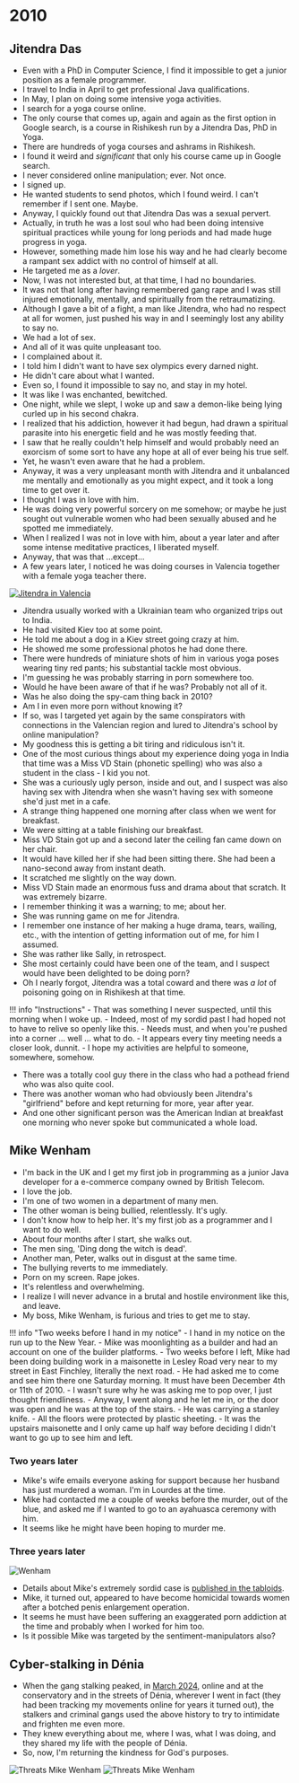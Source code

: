 # 2010

<div id="google_translate_element"></div>
<script type="text/javascript" src="//translate.google.com/translate_a/element.js?cb=googleTranslateElementInit"></script>
<script type="text/javascript">
function googleTranslateElementInit() {
  new google.translate.TranslateElement({pageLanguage: 'en'}, 'google_translate_element');
}
</script>

## Jitendra Das

- Even with a PhD in Computer Science, I find it impossible to get a junior position as a female programmer.
- I travel to India in April to get professional Java qualifications.
- In May, I plan on doing some intensive yoga activities.
- I search for a yoga course online.
- The only course that comes up, again and again as the first option in Google search, is a course in Rishikesh run by a Jitendra Das, PhD in Yoga.
- There are hundreds of yoga courses and ashrams in Rishikesh. 
- I found it weird and *significant* that only his course came up in Google search.
- I never considered online manipulation; ever. Not once.
- I signed up.
- He wanted students to send photos, which I found weird. I can't remember if I sent one. Maybe.
- Anyway, I quickly found out that Jitendra Das was a sexual pervert.
- Actually, in truth he was a lost soul who had been doing intensive spiritual practices while young for long periods and had made huge progress in yoga.
- However, something made him lose his way and he had clearly become a rampant sex addict with no control of himself at all.
- He targeted me as a *lover*.
- Now, I was not interested but, at that time, I had no boundaries.
- It was not that long after having remembered gang rape and I was still injured emotionally, mentally, and spiritually from the retraumatizing.
- Although I gave a bit of a fight, a man like Jitendra, who had no respect at all for women, just pushed his way in and I seemingly lost any ability to say no.
- We had a lot of sex.
- And all of it was quite unpleasant too.
- I complained about it.
- I told him I didn't want to have sex olympics every darned night.
- He didn't care about what I wanted.
- Even so, I found it impossible to say no, and stay in my hotel.
- It was like I was enchanted, bewitched.
- One night, while we slept, I woke up and saw a demon-like being lying curled up in his second chakra.
- I realized that his addiction, however it had begun, had drawn a spiritual parasite into his energetic field and he was mostly feeding that.
- I saw that he really couldn't help himself and would probably need an exorcism of some sort to have any hope at all of ever being his true self.
- Yet, he wasn't even aware that he had a problem.
- Anyway, it was a very unpleasant month with Jitendra and it unbalanced me mentally and emotionally as you might expect, and it took a long time to get over it.
- I thought I was in love with him. 
- He was doing very powerful sorcery on me somehow; or maybe he just sought out vulnerable women who had been sexually abused and he spotted me immediately.
- When I realized I was not in love with him, about a year later and after some intense meditative practices, I liberated myself.
- Anyway, that was that ...except...
- A few years later, I noticed he was doing courses in Valencia together with a female yoga teacher there.

[![Jitendra in Valencia](../../content/images/jitendra-in-valencia.png)](https://www.facebook.com/events/799780983439933/)

- Jitendra usually worked with a Ukrainian team who organized trips out to India.
- He had visited Kiev too at some point.
- He told me about a dog in a Kiev street going crazy at him.
- He showed me some professional photos he had done there. 
- There were hundreds of miniature shots of him in various yoga poses wearing tiny red pants; his substantial tackle most obvious.
- I'm guessing he was probably starring in porn somewhere too.
- Would he have been aware of that if he was? Probably not all of it.
- Was he also doing the spy-cam thing back in 2010?
- Am I in even more porn without knowing it?
- If so, was I targeted yet again by the same conspirators with connections in the Valencian region and lured to Jitendra's school by online manipulation?
- My goodness this is getting a bit tiring and ridiculous isn't it.
- One of the most curious things about my experience doing yoga in India that time was a Miss VD Stain (phonetic spelling) who was also a student in the class - I kid you not.
- She was a curiously ugly person, inside and out, and I suspect was also having sex with Jitendra when she wasn't having sex with someone she'd just met in a cafe.
- A strange thing happened one morning after class when we went for breakfast.
- We were sitting at a table finishing our breakfast. 
- Miss VD Stain got up and a second later the ceiling fan came down on her chair.
- It would have killed her if she had been sitting there. She had been a nano-second away from instant death.
- It scratched me slightly on the way down.
- Miss VD Stain made an enormous fuss and drama about that scratch. It was extremely bizarre.
- I remember thinking it was a warning; to me; about her.
- She was running game on me for Jitendra. 
- I remember one instance of her making a huge drama, tears, wailing, etc., with the intention of getting information out of me, for him I assumed.
- She was rather like Sally, in retrospect.
- She most certainly could have been one of the team, and I suspect would have been delighted to be doing porn?
- Oh I nearly forgot, Jitendra was a total coward and there was *a lot* of poisoning going on in Rishikesh at that time.

!!! info "Instructions"
    - That was something I never suspected, until this morning when I woke up.
    - Indeed, most of my sordid past I had hoped not to have to relive so openly like this.
    - Needs must, and when you're pushed into a corner ... well ... what to do.
    - It appears every tiny meeting needs a closer look, dunnit.
    - I hope my activities are helpful to someone, somewhere, somehow.

- There was a totally cool guy there in the class who had a pothead friend who was also quite cool.
- There was another woman who had obviously been Jitendra's "girlfriend" before and kept returning for more, year after year.
- And one other significant person was the American Indian at breakfast one morning who never spoke but communicated a whole load.

## Mike Wenham

- I'm back in the UK and I get my first job in programming as a junior Java developer for a e-commerce company owned by British Telecom.
- I love the job.
- I'm one of two women in a department of many men.
- The other woman is being bullied, relentlessly. It's ugly.
- I don't know how to help her. It's my first job as a programmer and I want to do well.
- About four months after I start, she walks out.
- The men sing, 'Ding dong the witch is dead'.
- Another man, Peter, walks out in disgust at the same time.
- The bullying reverts to me immediately.
- Porn on my screen. Rape jokes.
- It's relentless and overwhelming.
- I realize I will never advance in a brutal and hostile environment like this, and leave.
- My boss, Mike Wenham, is furious and tries to get me to stay.

!!! info "Two weeks before I hand in my notice"
    - I hand in my notice on the run up to the New Year.
    - Mike was moonlighting as a builder and had an account on one of the builder platforms.
    - Two weeks before I left, Mike had been doing building work in a maisonette in Lesley Road very near to my street in East Finchley, literally the next road.
    - He had asked me to come and see him there one Saturday morning. It must have been December 4th or 11th of 2010.
    - I wasn't sure why he was asking me to pop over, I just thought friendliness.
    - Anyway, I went along and he let me in, or the door was open and he was at the top of the stairs. 
    - He was carrying a stanley knife.
    - All the floors were protected by plastic sheeting.
    - It was the upstairs maisonette and I only came up half way before deciding I didn't want to go up to see him and left.

### Two years later

- Mike's wife emails everyone asking for support because her husband has just murdered a woman. I'm in Lourdes at the time.
- Mike had contacted me a couple of weeks before the murder, out of the blue, and asked me if I wanted to go to an ayahuasca ceremony with him.
- It seems like he might have been hoping to murder me.

### Three years later

![Wenham](../../content/images/wenham.png)

- Details about Mike's extremely sordid case is [published in the tabloids](https://www.mirror.co.uk/news/uk-news/michael-wenham-dad-who-decapitated-5071160).
- Mike, it turned out, appeared to have become homicidal towards women after a botched penis enlargement operation.
- It seems he must have been suffering an exaggerated porn addiction at the time and probably when I worked for him too.
- Is it possible Mike was targeted by the sentiment-manipulators also?

## Cyber-stalking in Dénia

- When the gang stalking peaked, in [March 2024](../2024/march.md), online and at the conservatory and in the streets of Dénia, wherever I went in fact (they had been tracking my movements online for years it turned out), the stalkers and criminal gangs used the above history to try to intimidate and frighten me even more. 
- They knew everything about me, where I was, what I was doing, and they shared my life with the people of Dénia.
- So, now, I'm returning the kindness for God's purposes. 

![Threats Mike Wenham](../../content/images/threats/mike-wenham/march-threats-mike-wenham-1.png)
![Threats Mike Wenham](../../content/images/threats/mike-wenham/march-threats-mike-wenham-2.png)

